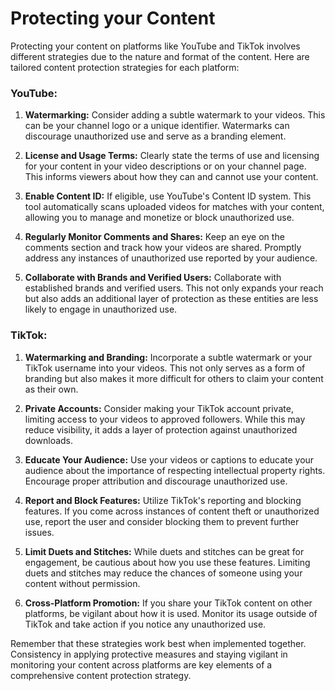 # Protecting your Content

Protecting your content on platforms like YouTube and TikTok involves different strategies due to the nature and format of the content. Here are tailored content protection strategies for each platform:

### YouTube:

1. **Watermarking:**
   Consider adding a subtle watermark to your videos. This can be your channel logo or a unique identifier. Watermarks can discourage unauthorized use and serve as a branding element.

2. **License and Usage Terms:**
   Clearly state the terms of use and licensing for your content in your video descriptions or on your channel page. This informs viewers about how they can and cannot use your content.

3. **Enable Content ID:**
   If eligible, use YouTube's Content ID system. This tool automatically scans uploaded videos for matches with your content, allowing you to manage and monetize or block unauthorized use.

4. **Regularly Monitor Comments and Shares:**
   Keep an eye on the comments section and track how your videos are shared. Promptly address any instances of unauthorized use reported by your audience.

5. **Collaborate with Brands and Verified Users:**
   Collaborate with established brands and verified users. This not only expands your reach but also adds an additional layer of protection as these entities are less likely to engage in unauthorized use.

### TikTok:

1. **Watermarking and Branding:**
   Incorporate a subtle watermark or your TikTok username into your videos. This not only serves as a form of branding but also makes it more difficult for others to claim your content as their own.

2. **Private Accounts:**
   Consider making your TikTok account private, limiting access to your videos to approved followers. While this may reduce visibility, it adds a layer of protection against unauthorized downloads.

3. **Educate Your Audience:**
   Use your videos or captions to educate your audience about the importance of respecting intellectual property rights. Encourage proper attribution and discourage unauthorized use.

4. **Report and Block Features:**
   Utilize TikTok's reporting and blocking features. If you come across instances of content theft or unauthorized use, report the user and consider blocking them to prevent further issues.

5. **Limit Duets and Stitches:**
   While duets and stitches can be great for engagement, be cautious about how you use these features. Limiting duets and stitches may reduce the chances of someone using your content without permission.

6. **Cross-Platform Promotion:**
   If you share your TikTok content on other platforms, be vigilant about how it is used. Monitor its usage outside of TikTok and take action if you notice any unauthorized use.

Remember that these strategies work best when implemented together. Consistency in applying protective measures and staying vigilant in monitoring your content across platforms are key elements of a comprehensive content protection strategy.
